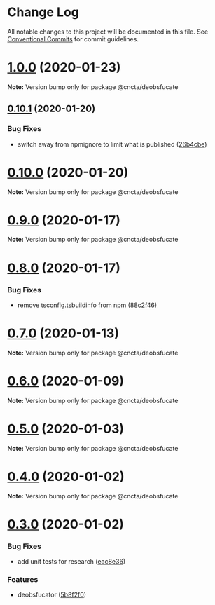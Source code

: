 # Change Log

All notable changes to this project will be documented in this file.
See [Conventional Commits](https://conventionalcommits.org) for commit guidelines.

# [1.0.0](https://github.com/blacha/st/compare/v0.10.1...v1.0.0) (2020-01-23)

**Note:** Version bump only for package @cncta/deobsfucate





## [0.10.1](https://github.com/blacha/st/compare/v0.10.0...v0.10.1) (2020-01-20)


### Bug Fixes

* switch away from npmignore to limit what is published ([26b4cbe](https://github.com/blacha/st/commit/26b4cbe4ffdd5595aba6153e752b41b3d3fb4638))





# [0.10.0](https://github.com/blacha/st/compare/v0.9.0...v0.10.0) (2020-01-20)

**Note:** Version bump only for package @cncta/deobsfucate





# [0.9.0](https://github.com/blacha/st/compare/v0.8.0...v0.9.0) (2020-01-17)

**Note:** Version bump only for package @cncta/deobsfucate





# [0.8.0](https://github.com/blacha/st/compare/v0.7.0...v0.8.0) (2020-01-17)


### Bug Fixes

* remove tsconfig.tsbuildinfo from npm ([88c2f46](https://github.com/blacha/st/commit/88c2f4668a3b7e3d5659381101c52c1e948637aa))





# [0.7.0](https://github.com/blacha/st/compare/v0.6.0...v0.7.0) (2020-01-13)

**Note:** Version bump only for package @cncta/deobsfucate





# [0.6.0](https://github.com/blacha/st/compare/v0.5.0...v0.6.0) (2020-01-09)

**Note:** Version bump only for package @cncta/deobsfucate





# [0.5.0](https://github.com/blacha/st/compare/v0.4.0...v0.5.0) (2020-01-03)

**Note:** Version bump only for package @cncta/deobsfucate





# [0.4.0](https://github.com/blacha/st/compare/v0.3.0...v0.4.0) (2020-01-02)

**Note:** Version bump only for package @cncta/deobsfucate





# [0.3.0](https://github.com/blacha/st/compare/v0.2.0...v0.3.0) (2020-01-02)


### Bug Fixes

* add unit tests for research ([eac8e36](https://github.com/blacha/st/commit/eac8e369857d205f37ab549779b3e50085ba3ee1))


### Features

* deobsfucator ([5b8f2f0](https://github.com/blacha/st/commit/5b8f2f0a017b5a3640dfd2867bc3e41dd7718f44))
